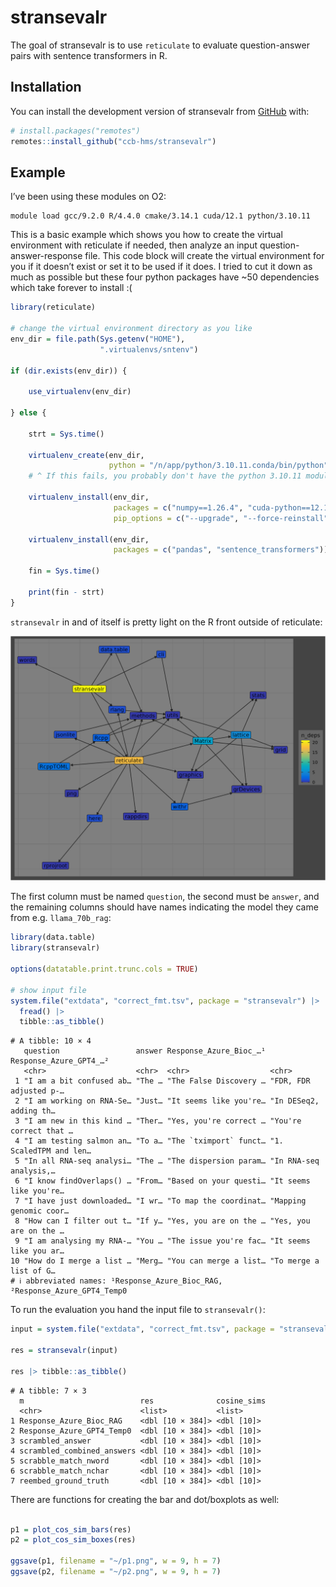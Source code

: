 
<!-- README.md is generated from README.Rmd. Please edit that file -->

# stransevalr

<!-- badges: start -->
<!-- badges: end -->

The goal of stransevalr is to use `reticulate` to evaluate
question-answer pairs with sentence transformers in R.

## Installation

You can install the development version of stransevalr from
[GitHub](https://github.com/) with:

``` r
# install.packages("remotes")
remotes::install_github("ccb-hms/stransevalr")
```

## Example

I’ve been using these modules on O2:

    module load gcc/9.2.0 R/4.4.0 cmake/3.14.1 cuda/12.1 python/3.10.11

This is a basic example which shows you how to create the virtual
environment with reticulate if needed, then analyze an input
question-answer-response file. This code block will create the virtual
environment for you if it doesn’t exist or set it to be used if it does.
I tried to cut it down as much as possible but these four python
packages have ~50 dependencies which take forever to install :(

``` r
library(reticulate)

# change the virtual environment directory as you like
env_dir = file.path(Sys.getenv("HOME"),
                    ".virtualenvs/sntenv") 

if (dir.exists(env_dir)) {
  
    use_virtualenv(env_dir)
  
} else {
  
    strt = Sys.time()
    
    virtualenv_create(env_dir,
                      python = "/n/app/python/3.10.11.conda/bin/python")
    # ^ If this fails, you probably don't have the python 3.10.11 module loaded
    
    virtualenv_install(env_dir, 
                       packages = c("numpy==1.26.4", "cuda-python==12.1.0", "torch==2.2.2"),
                       pip_options = c("--upgrade", "--force-reinstall"))
    
    virtualenv_install(env_dir, 
                       packages = c("pandas", "sentence_transformers"))
    
    fin = Sys.time()
    
    print(fin - strt)
}
```

`stransevalr` in and of itself is pretty light on the R front outside of
reticulate:

![](man/figs/deps.png)

The first column must be named `question`, the second must be `answer`,
and the remaining columns should have names indicating the model they
came from e.g. `llama_70b_rag`:

``` r
library(data.table)
library(stransevalr)

options(datatable.print.trunc.cols = TRUE)

# show input file
system.file("extdata", "correct_fmt.tsv", package = "stransevalr") |> 
  fread() |>
  tibble::as_tibble()
```

    # A tibble: 10 × 4
       question                 answer Response_Azure_Bioc_…¹ Response_Azure_GPT4_…²
       <chr>                    <chr>  <chr>                  <chr>                 
     1 "I am a bit confused ab… "The … "The False Discovery … "FDR, FDR adjusted p-…
     2 "I am working on RNA-Se… "Just… "It seems like you're… "In DESeq2, adding th…
     3 "I am new in this kind … "Ther… "Yes, you're correct … "You're correct that …
     4 "I am testing salmon an… "To a… "The `tximport` funct… "1. ScaledTPM and len…
     5 "In all RNA-seq analysi… "The … "The dispersion param… "In RNA-seq analysis,…
     6 "I know findOverlaps() … "From… "Based on your questi… "It seems like you're…
     7 "I have just downloaded… "I wr… "To map the coordinat… "Mapping genomic coor…
     8 "How can I filter out t… "If y… "Yes, you are on the … "Yes, you are on the …
     9 "I am analysing my RNA-… "You … "The issue you're fac… "It seems like you ar…
    10 "How do I merge a list … "Merg… "You can merge a list… "To merge a list of G…
    # ℹ abbreviated names: ¹Response_Azure_Bioc_RAG, ²Response_Azure_GPT4_Temp0

To run the evaluation you hand the input file to `stransevalr()`:

``` r
input = system.file("extdata", "correct_fmt.tsv", package = "stransevalr")

res = stransevalr(input)

res |> tibble::as_tibble()
```

    # A tibble: 7 × 3
      m                          res              cosine_sims
      <chr>                      <list>           <list>     
    1 Response_Azure_Bioc_RAG    <dbl [10 × 384]> <dbl [10]> 
    2 Response_Azure_GPT4_Temp0  <dbl [10 × 384]> <dbl [10]> 
    3 scrambled_answer           <dbl [10 × 384]> <dbl [10]> 
    4 scrambled_combined_answers <dbl [10 × 384]> <dbl [10]> 
    5 scrabble_match_nword       <dbl [10 × 384]> <dbl [10]> 
    6 scrabble_match_nchar       <dbl [10 × 384]> <dbl [10]> 
    7 reembed_ground_truth       <dbl [10 × 384]> <dbl [10]> 

There are functions for creating the bar and dot/boxplots as well:

``` r

p1 = plot_cos_sim_bars(res)
p2 = plot_cos_sim_boxes(res)

ggsave(p1, filename = "~/p1.png", w = 9, h = 7)
ggsave(p2, filename = "~/p2.png", w = 9, h = 7)
```
